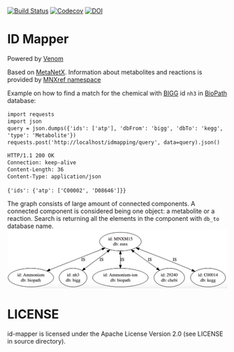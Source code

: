 [![Build Status](https://travis-ci.org/DD-DeCaF/id-mapper.svg?branch=master)]()
[![Codecov](https://codecov.io/gh/DD-DeCaF/id-mapper/branch/master/graph/badge.svg)](https://codecov.io/gh/DD-DeCaF/id-mapper)
[![DOI](https://zenodo.org/badge/80559780.svg)](https://zenodo.org/badge/latestdoi/80559780)

# ID Mapper

Powered by [Venom](https://github.com/biosustain/venom)

Based on [MetaNetX](http://www.metanetx.org/). Information about metabolites and reactions is provided by [MNXref namespace](http://www.metanetx.org/mnxdoc/mnxref.html)

Example on how to find a match for the chemical with [BIGG](https://github.com/biosustain/venom) id `nh3` in [BioPath](https://webapps.molecular-networks.com/biopath3/biopath3) database:

```{python}
import requests
import json
query = json.dumps({'ids': ['atp'], 'dbFrom': 'bigg', 'dbTo': 'kegg', 'type': 'Metabolite'})
requests.post('http://localhost/idmapping/query', data=query).json()
```

```
HTTP/1.1 200 OK
Connection: keep-alive
Content-Length: 36
Content-Type: application/json

{'ids': {'atp': ['C00002', 'D08646']}}
```

The graph consists of large amount of connected components. A connected component is considered being one object: a metabolite or a reaction. Search is returning all the elements in the component with `db_to` database name.
![graph](graph.png)

# LICENSE

id-mapper is licensed under the Apache License Version 2.0 (see LICENSE in source directory).

